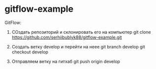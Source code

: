 # gitflow-example

GitFlow:

1) СОздать репозиторий и склонировать его на компьютер
git clone https://github.com/serhiibublyk88/gitflow-example.git

2) Cоздать ветку develop и перейти на неее
git branch develop
git checkout develop

3) Отправляем ветку на гитхаб
git push origin develop
